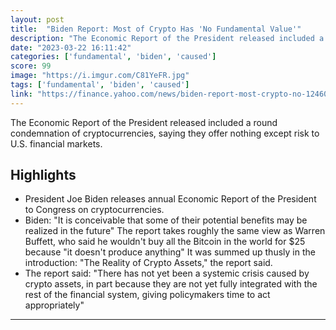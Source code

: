 ```yaml
---
layout: post
title:  "Biden Report: Most of Crypto Has 'No Fundamental Value'"
description: "The Economic Report of the President released included a round condemnation of cryptocurrencies, saying they offer nothing except risk to U.S. financial markets."
date: "2023-03-22 16:11:42"
categories: ['fundamental', 'biden', 'caused']
score: 99
image: "https://i.imgur.com/C81YeFR.jpg"
tags: ['fundamental', 'biden', 'caused']
link: "https://finance.yahoo.com/news/biden-report-most-crypto-no-124608186.html"
---
```


The Economic Report of the President released included a round condemnation of cryptocurrencies, saying they offer nothing except risk to U.S. financial markets.

## Highlights

- President Joe Biden releases annual Economic Report of the President to Congress on cryptocurrencies.
- Biden: "It is conceivable that some of their potential benefits may be realized in the future" The report takes roughly the same view as Warren Buffett, who said he wouldn't buy all the Bitcoin in the world for $25 because "it doesn't produce anything" It was summed up thusly in the introduction: "The Reality of Crypto Assets," the report said.
- The report said: "There has not yet been a systemic crisis caused by crypto assets, in part because they are not yet fully integrated with the rest of the financial system, giving policymakers time to act appropriately"

---

